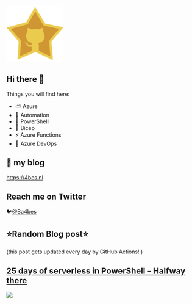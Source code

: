 ![Github Star](Assets/github-stars-logo_Color.png)

## Hi there 👋

Things you will find here:
- ⛅ Azure
- 🚗 Automation
- 🐚 PowerShell
- 💪 Bicep
- ⚡ Azure Functions
- 🚀 Azure DevOps


## 📝 my blog
<https://4bes.nl>

## Reach me on Twitter
🐦[@Ba4bes](https://twitter.com/Ba4bes)

<!---
- 🔭 I’m currently working on ...
- 🌱 I’m currently learning ...
- 👯 I’m looking to collaborate on ...
- 🤔 I’m looking for help with ...
- 💬 Ask me about ...
- 📫 How to reach me: ...
- 😄 Pronouns: ...
- ⚡ Fun fact: I have a standard poodle 🐩

-->

## ⭐Random Blog post⭐

(this post gets updated every day by GitHub Actions! )

<!-- Link -->
## [25 days of serverless in PowerShell &#8211; Halfway there](https://4bes.nl/2019/12/16/25-days-of-serverless-in-powershell-halfway-there/)

<a href="https://4bes.nl/2019/12/16/25-days-of-serverless-in-powershell-halfway-there/"><img src="https://4bes.nl/wp-content/uploads/2019/12/tumbnail.png" height="250px"></a>

